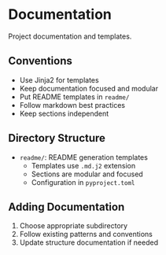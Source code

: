 # Documentation

Project documentation and templates.

## Conventions

- Use Jinja2 for templates
- Keep documentation focused and modular
- Put README templates in `readme/`
- Follow markdown best practices
- Keep sections independent

## Directory Structure

- `readme/`: README generation templates
  - Templates use `.md.j2` extension
  - Sections are modular and focused
  - Configuration in `pyproject.toml`

## Adding Documentation

1. Choose appropriate subdirectory
2. Follow existing patterns and conventions
3. Update structure documentation if needed
